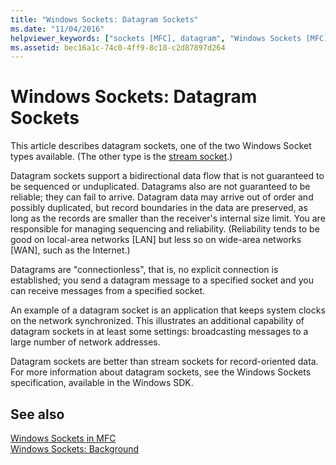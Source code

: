 ```yaml
---
title: "Windows Sockets: Datagram Sockets"
ms.date: "11/04/2016"
helpviewer_keywords: ["sockets [MFC], datagram", "Windows Sockets [MFC], bi-directional data flow", "datagram sockets [MFC]", "Windows Sockets [MFC], datagram", "sockets [MFC], bi-directional data flow"]
ms.assetid: bec16a1c-74c0-4ff9-8c18-c2d87897d264
---
```

# Windows Sockets: Datagram Sockets

This article describes datagram sockets, one of the two Windows Socket types available. (The other type is the [stream socket](../mfc/windows-sockets-stream-sockets.md).)

Datagram sockets support a bidirectional data flow that is not guaranteed to be sequenced or unduplicated. Datagrams also are not guaranteed to be reliable; they can fail to arrive. Datagram data may arrive out of order and possibly duplicated, but record boundaries in the data are preserved, as long as the records are smaller than the receiver's internal size limit. You are responsible for managing sequencing and reliability. (Reliability tends to be good on local-area networks [LAN] but less so on wide-area networks [WAN], such as the Internet.)

Datagrams are "connectionless", that is, no explicit connection is established; you send a datagram message to a specified socket and you can receive messages from a specified socket.

An example of a datagram socket is an application that keeps system clocks on the network synchronized. This illustrates an additional capability of datagram sockets in at least some settings: broadcasting messages to a large number of network addresses.

Datagram sockets are better than stream sockets for record-oriented data. For more information about datagram sockets, see the Windows Sockets specification, available in the Windows SDK.

## See also

[Windows Sockets in MFC](../mfc/windows-sockets-in-mfc.md)<br/>
[Windows Sockets: Background](../mfc/windows-sockets-background.md)
